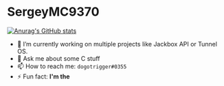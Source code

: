 # SergeyMC9370

[![Anurag's GitHub stats](https://github-readme-stats.vercel.app/api?username=SergeyMC9730)](https://github.com/anuraghazra/github-readme-stats)

- 🔭 I’m currently working on multiple projects like Jackbox API or Tunnel OS.
- 💬 Ask me about some C stuff
- 📫 How to reach me: `dogotrigger#0355`
- ⚡ Fun fact: **I'm the**

